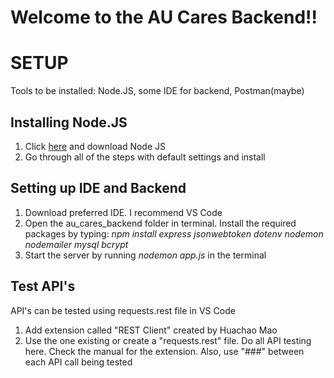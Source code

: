 # Welcome to the AU Cares Backend!!

# SETUP
Tools to be installed: Node.JS, some IDE for backend, Postman(maybe)

## Installing Node.JS
1. Click [here](https://nodejs.org/en/download/) and download Node JS
1. Go through all of the steps with default settings and install

## Setting up IDE and Backend

1. Download preferred IDE. I recommend VS Code
1. Open the au_cares_backend folder in terminal. Install the required packages by typing: *npm install express jsonwebtoken dotenv nodemon nodemailer mysql bcrypt*
1. Start the server by running *nodemon app.js* in the terminal

## Test API's
API's can be tested using requests.rest file in VS Code
1. Add extension called "REST Client" created by Huachao Mao
1. Use the one existing or create a "requests.rest" file. Do all API testing here. Check the manual for the extension. Also, use "###" between each API call being tested